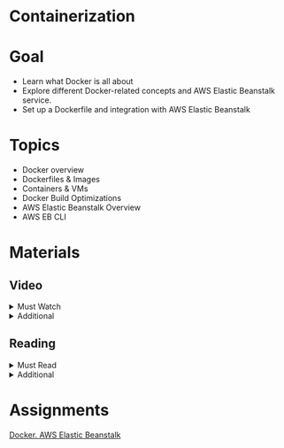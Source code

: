 # Containerization

# Goal

- Learn what Docker is all about
- Explore different Docker-related concepts and AWS Elastic Beanstalk service.
- Set up a Dockerfile and integration with AWS Elastic Beanstalk

# Topics

- Docker overview
- Dockerfiles & Images
- Containers & VMs
- Docker Build Optimizations
- AWS Elastic Beanstalk Overview
- AWS EB CLI

# Materials

## Video

<details>
  <summary>Must Watch</summary>

  The following content provides enough info to complete the task.

  <blockquote>

  <details>
    <summary>In English</summary>

   <blockquote>

   - [TBD](https://videoportal.epam.com/), ~0 mins
   </blockquote>
  </details>

  <details>
    <summary>In Russian</summary>

   <blockquote>

   - [RU Introduction](https://videoportal.epam.com/video/zXWOJMdEVE9OVpbkYnDv), ~3 mins
   - [RU Docker is for Everyone](https://videoportal.epam.com/video/PoBNYOZMnM5nZ4Rra4Gn), ~6 mins
   - [RU Docker Ecosystem](https://videoportal.epam.com/video/nDBqYL4NON01E6OxYXER), ~32 mins
   - [RU Advanced Dockerfile Techniques](https://videoportal.epam.com/video/elN67KVlplQ5q6lWJVZz), ~12 mins
   - [RU Dockerizing a Simple Application](https://videoportal.epam.com/video/4MNVYj1EbEd099b1a0eE), ~3 mins
   - [RU Introduction to AWS Elastic Beanstalk](https://videoportal.epam.com/video/lNdwY9xWEWK3R5jQay2G), ~6 mins
   - [RU Deploy and Delete an Application with AWS Elastic Beanstalk](https://videoportal.epam.com/video/9w0kaEMkgADoxK5aeLnD), ~55 mins
   - [RU Homework](https://videoportal.epam.com/video/430e7n2y1y9LEbQX76PM), ~6 mins
   </blockquote>
  </details>

  </blockquote>

</details>

<details>
  <summary>Additional</summary>

  The following content provides more info for further studies.

  <blockquote>

  - [Docker Containers 101](https://www.youtube.com/watch?v=eGz9DS-aIeY), ~23 mins
  - [AWS Elastic Beanstalk Hands-On Tutorial](https://www.youtube.com/watch?v=jnMUp2c9AzA), ~29 mins
  - [PaaS – From Code to Running Application using AWS Elastic Beanstalk](https://www.youtube.com/watch?v=lmT7QI8IIiM), ~54 mins
  - [Elastic Beanstalk Features & Config](https://www.youtube.com/watch?v=PKjbuxnispM), ~19 mins
</blockquote>

</details>

## Reading

<details>
  <summary>Must Read</summary>

  The following content provides enough info to complete the task.

  <blockquote>

  - [What is AWS Elastic Beanstalk](https://docs.aws.amazon.com/elasticbeanstalk/latest/dg/Welcome.html)
  - [Getting started using Elastic Beanstalk](https://docs.aws.amazon.com/elasticbeanstalk/latest/dg/GettingStarted.html)
  - [Elastic Beanstalk concepts](https://docs.aws.amazon.com/elasticbeanstalk/latest/dg/concepts.html)
</blockquote>

</details>

<details>
  <summary>Additional</summary>

  The following content provides more info for further studies.

  <blockquote>

  - [Configuring your development machine for use with Elastic Beanstalk](https://docs.aws.amazon.com/elasticbeanstalk/latest/dg/chapter-devenv.html)
  - [Learning Containers From The Bottom Up](https://iximiuz.com/en/posts/container-learning-path/)
  - [Web application Development with AWS Elastic Beanstalk](https://aws-elastic-beanstalk-webapp.workshop.aws)
  </blockquote>

</details>

# Assignments

[Docker. AWS Elastic Beanstalk](task.md)
